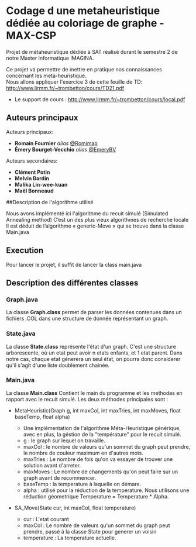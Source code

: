 # Codage d une metaheuristique dédiée au coloriage de graphe - MAX-CSP

Projet de métaheuristique dédiée à SAT réalisé durant le semestre 2 de notre Master Informatique IMAGINA.

Ce projet va permettre de mettre en pratique nos connaissances concernant les meta-heuristique.  
Nous allons appliquer l'exercice 3 de cette feuille de TD: http://www.lirmm.fr/~trombetton/cours/TD21.pdf

- Le support de cours : http://www.lirmm.fr/~trombetton/cours/local.pdf

## Auteurs principaux
Auteurs principaux: 
* **Romain Fournier** _alias_ [@Romimap](https://github.com/Romimap)
* **Émery Bourget-Vecchio** _alias_ [@EmeryBV](https://github.com/EmeryBV)

Auteurs secondaires: 
* **Clément Potin**
* **Melvin Bardin**
* **Malika Lin-wee-kuan**
* **Maël Bonneaud**



##Description de l'algorithme utilisé

Nous avons implémenté ici l'algorithme du recuit simulé (Simulated Annealing method)
C’est un des plus vieux algorithmes de recherche locale
Il est déduit de l’algorithme « generic-Move » qui se trouve dans la classe Main.java

## Execution
Pour lancer le projet, il suffit de lancer la class main.java

## Description des différentes classes

### Graph.java

La classe **Graph.class** permet de parser les données contenues dans un fichiers .COL dans une structure de donnée représentant un graph.

### State.java 

La classe **State.class** représente l'état d'un graph. C'est une structure arborescente, où un etat peut avoir n etats enfants, et 1 etat parent. Dans notre cas, chaque etat génerera un seul état, on pourra donc considerer qu'il s'agit d'une liste doublement chainée.


### Main.java 

La classe **Main.class** Contient le main du programme et les methodes en rapport avec le recuit simulé.
Les deux méthodes principales sont :

- MetaHeuristic(Graph g, int maxCol, int maxTries, int maxMoves, float baseTemp, float alpha)
  - Une implémentation de l'algorithme Méta-Heuristique générique, avec en plus, la géstion de la "température" pour le recuit simulé.
  - g : le graph sur lequel on travaille.
  - maxCol : le nombre de valeurs qu'un sommet du graph peut prendre, le nombre de couleur maximum en d'autres mots.
  - maxTries : Le nombre de fois qu'on va essayer de trouver une solution avant d'arreter.
  - maxMoves : Le nombre de changements qu'on peut faire sur un graph avant de recommencer.
  - baseTemp : la temperature à laquelle on démare.
  - alpha : utilisé pour la réduction de la temperature. Nous utilisons une réduction géometrique Temperature = Temperature * Alpha.


- SA_Move(State cur, int maxCol, float temperature) 
  - cur : L'etat courant
  - maxCol : Le nombre de valeurs qu'un sommet du graph peut prendre, passé à la classe State pour generer un voisin
  - temperature : La temperature actuelle.


